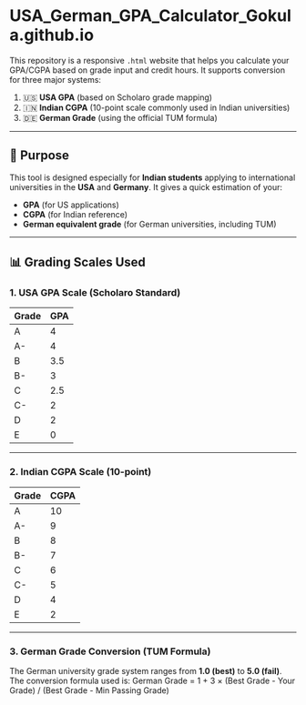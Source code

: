 # USA_German_GPA_Calculator_Gokula.github.io

This repository is a responsive `.html` website that helps you calculate your GPA/CGPA based on grade input and credit hours. It supports conversion for three major systems:

1. 🇺🇸 **USA GPA** (based on Scholaro grade mapping)  
2. 🇮🇳 **Indian CGPA** (10-point scale commonly used in Indian universities)  
3. 🇩🇪 **German Grade** (using the official TUM formula)

---

## 🎯 Purpose

This tool is designed especially for **Indian students** applying to international universities in the **USA** and **Germany**. It gives a quick estimation of your:

- **GPA** (for US applications)  
- **CGPA** (for Indian reference)  
- **German equivalent grade** (for German universities, including TUM)

---

## 📊 Grading Scales Used

### 1. USA GPA Scale (Scholaro Standard)

| Grade | GPA |
|-------|-----|
| A     | 4   |
| A-    | 4   |
| B     | 3.5 |
| B-    | 3   |
| C     | 2.5 |
| C-    | 2   |
| D     | 2   |
| E     | 0   |

---

### 2. Indian CGPA Scale (10-point)

| Grade | CGPA |
|-------|------|
| A     | 10   |
| A-    | 9    |
| B     | 8    |
| B-    | 7    |
| C     | 6    |
| C-    | 5    |
| D     | 4    |
| E     | 2    |

---

### 3. German Grade Conversion (TUM Formula)

The German university grade system ranges from **1.0 (best)** to **5.0 (fail)**. The conversion formula used is:
German Grade = 1 + 3 × (Best Grade - Your Grade) / (Best Grade - Min Passing Grade)
